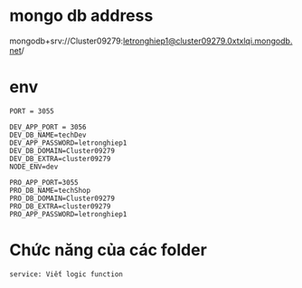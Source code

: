 # mongo db address
mongodb+srv://Cluster09279:letronghiep1@cluster09279.0xtxlqi.mongodb.net/

# env
    PORT = 3055

    DEV_APP_PORT = 3056
    DEV_DB_NAME=techDev
    DEV_APP_PASSWORD=letronghiep1
    DEV_DB_DOMAIN=Cluster09279
    DEV_DB_EXTRA=cluster09279
    NODE_ENV=dev

    PRO_APP_PORT=3055
    PRO_DB_NAME=techShop
    PRO_DB_DOMAIN=Cluster09279
    PRO_DB_EXTRA=cluster09279
    PRO_APP_PASSWORD=letronghiep1

# Chức năng của các folder
    service: Viết logic function 